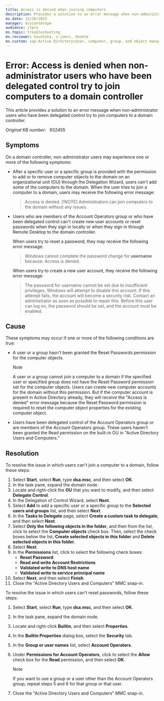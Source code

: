 ```yaml
---
title: Access is denied when joining computers
description: Provides a solution to an error message when non-administrator users who have been delegated control try to join computers to a domain controller.
ms.date: 12/26/2023
manager: dcscontentpm
audience: itpro
ms.topic: troubleshooting
ms.reviewer: kaushika, v-jomcc, davete
ms.custom: sap:Active Directory\User, computer, group, and object management, csstroubleshoot
---
```

# Error: Access is denied when non-administrator users who have been delegated control try to join computers to a domain controller

This article provides a solution to an error message when non-administrator users who have been delegated control try to join computers to a domain controller.

_Original KB number:_ &nbsp; 932455

## Symptoms

On a domain controller, non-administrator users may experience one or more of the following symptoms:

- After a specific user or a specific group is provided with the permission to add or to remove computer objects to the domain on an organizational unit (OU) through the Delegation Wizard, users can't add some of the computers to the domain. When the user tries to join a computer to a domain, users may receive the following error message:
    > Access is denied.
    > [!NOTE]
    > Administrators can join computers to the domain without any issues.
- Users who are members of the Account Operators group or who have been delegated control can't create new user accounts or reset passwords when they sign in locally or when they sign in through Remote Desktop to the domain controller.

    When users try to reset a password, they may receive the following error message:
   > Windows cannot complete the password change for **username** because: Access is denied.

    When users try to create a new user account, they receive the following error message:

    > The password for username cannot be set due to insufficient privileges, Windows will attempt to disable this account. If this attempt fails, the account will become a security risk. Contact an administrator as soon as possible to repair this. Before this user can log on, the password should be set, and the account must be enabled.

## Cause

These symptoms may occur if one or more of the following conditions are true:

- A user or a group hasn't been granted the Reset Passwords permission for the computer objects.

    > [!NOTE]
    > A user or a group cannot join a computer to a domain if the specified user or specified group does not have the Reset Password permission set for the computer objects. Users can create new computer accounts for the domain without this permission. But if the computer account is present in Active Directory already, they will receive the "Access is denied" error message because the Reset Password permission is required to reset the computer object properties for the existing computer object.

- Users have been delegated control of the Account Operators group or are members of the Account Operators group. These users haven't been granted the Read permission on the built-in OU in "Active Directory Users and Computers."

## Resolution

To resolve the issue in which users can't join a computer to a domain, follow these steps:

1. Select **Start**, select **Run**, type **dsa.msc**, and then select **OK**.
2. In the task pane, expand the domain node.
3. Locate and right-click the **OU** that you want to modify, and then select **Delegate Control**.
4. In the Delegation of Control Wizard, select **Next**.
5. Select **Add** to add a specific user or a specific group to the **Selected users and groups** list, and then select **Next**.
6. In the **Tasks to Delegate** page, select **Create a custom task to delegate**, and then select **Next**.
7. Select **Only the following objects in the folder**, and then from the list, click to select the **Computer objects** check box. Then, select the check boxes below the list, **Create selected objects in this folder** and **Delete selected objects in this folder**.
8. Select **Next**.
9. In the **Permissions** list, click to select the following check boxes:
   - **Reset Password**  
   - **Read and write Account Restrictions**  
   - **Validated write to DNS host name**  
   - **Validated write to service principal name**
10. Select **Next**, and then select **Finish**.
11. Close the "Active Directory Users and Computers" MMC snap-in.

To resolve the issue in which users can't reset passwords, follow these steps:

1. Select **Start**, select **Run**, type **dsa.msc**, and then select **OK**.
2. In the task pane, expand the domain node.
3. Locate and right-click **Builtin**, and then select **Properties**.
4. In the **Builtin Properties** dialog box, select the **Security** tab.
5. In the **Group or user names** list, select **Account Operators**.
6. Under **Permissions for Account Operators**, click to select the **Allow** check box for the **Read** permission, and then select **OK**.

   > [!NOTE]
   > If you want to use a group or a user other than the Account Operators group, repeat steps 5 and 6 for that group or that user.
7. Close the "Active Directory Users and Computers" MMC snap-in.
